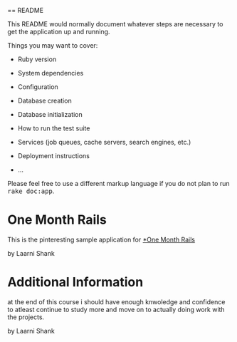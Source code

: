 == README

This README would normally document whatever steps are necessary to get the
application up and running.

Things you may want to cover:

* Ruby version

* System dependencies

* Configuration

* Database creation

* Database initialization

* How to run the test suite

* Services (job queues, cache servers, search engines, etc.)

* Deployment instructions

* ...


Please feel free to use a different markup language if you do not plan to run
<tt>rake doc:app</tt>.


# One Month Rails

This is the pinteresting sample application for [*One Month Rails](http://onemonthrails.com)

by Laarni Shank

# Additional Information

at the end of this course i should have enough knwoledge and confidence to atleast continue to study more and move on to actually doing work with the projects.

by Laarni Shank